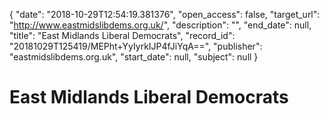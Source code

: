 {
  "date": "2018-10-29T12:54:19.381376", 
  "open_access": false, 
  "target_url": "http://www.eastmidslibdems.org.uk/", 
  "description": "", 
  "end_date": null, 
  "title": "East Midlands Liberal Democrats", 
  "record_id": "20181029T125419/MEPht+YyIyrkIJP4fJiYqA==", 
  "publisher": "eastmidslibdems.org.uk", 
  "start_date": null, 
  "subject": null
}

# East Midlands Liberal Democrats

